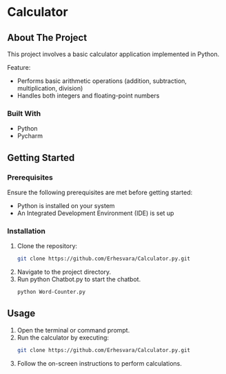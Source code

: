 # Calculator

## About The Project
This project involves a basic calculator application implemented in Python.

Feature:
* Performs basic arithmetic operations (addition, subtraction, multiplication, division)
* Handles both integers and floating-point numbers

### Built With
* Python 
* Pycharm


## Getting Started

### Prerequisites
Ensure the following prerequisites are met before getting started:

* Python is installed on your system
* An Integrated Development Environment (IDE) is set up


### Installation

1. Clone the repository:
   ```sh
   git clone https://github.com/Erhesvara/Calculator.py.git
   ```
3. Navigate to the project directory.
4. Run python Chatbot.py to start the chatbot.
   ```sh
   python Word-Counter.py
   ```


## Usage
1. Open the terminal or command prompt.
2. Run the calculator by executing:
   ```sh
   git clone https://github.com/Erhesvara/Calculator.py.git
   ```
3. Follow the on-screen instructions to perform calculations.
